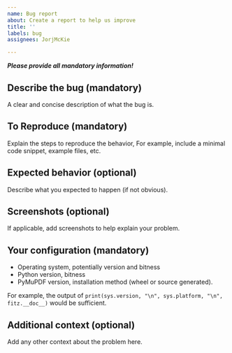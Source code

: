 ```yaml
---
name: Bug report
about: Create a report to help us improve
title: ''
labels: bug
assignees: JorjMcKie

---
```


_**Please provide all mandatory information!**_

## Describe the bug (mandatory)
A clear and concise description of what the bug is.

## To Reproduce (mandatory)
Explain the steps to reproduce the behavior, For example, include a minimal code snippet, example files, etc.

## Expected behavior (optional)
Describe what you expected to happen (if not obvious).

## Screenshots (optional)
If applicable, add screenshots to help explain your problem.

## Your configuration (mandatory)
 - Operating system, potentially version and bitness
 - Python version, bitness
 - PyMuPDF version, installation method (wheel or source generated).

For example, the output of `print(sys.version, "\n", sys.platform, "\n", fitz.__doc__)` would be sufficient.

## Additional context (optional)
Add any other context about the problem here.
